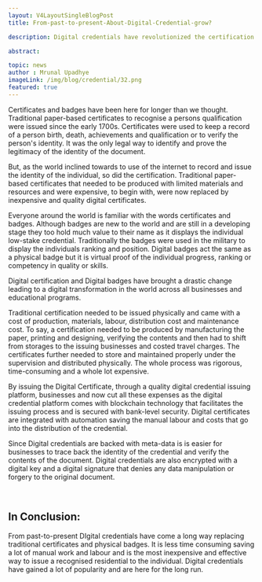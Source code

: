 ```yaml
---
layout: V4LayoutSingleBlogPost
title: From-past-to-present-About-Digital-Credential-grow?

description: Digital credentials have revolutionized the certification process, replacing traditional certificates and badges with cost-effective and secure digital alternatives.

abstract:

topic: news
author : Mrunal Upadhye
imageLink: /img/blog/credential/32.png
featured: true
---
```


Certificates and badges have been here for longer than we thought. Traditional paper-based certificates to recognise a persons qualification were issued since the early 1700s. Certificates were used to keep a record of a person birth, death, achievements and qualification or to verify the person's identity. It was the only legal way to identify and prove the legitimacy of the identity of the document.

But, as the world inclined towards to use of the internet to record and issue the identity of the individual, so did the certification. Traditional paper-based certificates that needed to be produced with limited materials and resources and were expensive, to begin with, were now replaced by inexpensive and quality digital certificates.

Everyone around the world is familiar with the words certificates and badges. Although badges are new to the world and are still in a developing stage they too hold much value to their name as it displays the individual low-stake credential. Traditionally the badges were used in the military to display the individuals ranking and position. Digital badges act the same as a physical badge but it is virtual proof of the individual progress, ranking or competency in quality or skills.

Digital certification and Digital badges have brought a drastic change leading to a digital transformation in the world across all businesses and educational programs. 

Traditional certification needed to be issued physically and came with a cost of production, materials, labour, distribution cost and maintenance cost. To say, a certification needed to be produced by manufacturing the paper, printing and designing, verifying the contents and then had to shift from storages to the issuing businesses and costed travel charges. The certificates further needed to store and maintained properly under the supervision and distributed physically. The whole process was rigorous, time-consuming and a whole lot expensive.

By issuing the Digital Certificate, through a quality digital credential issuing platform, businesses and now cut all these expenses as the digital credential platform comes with blockchain technology that facilitates the issuing process and is secured with bank-level security. Digital certificates are integrated with automation saving the manual labour and costs that go into the distribution of the credential.

Since Digital credentials are backed with meta-data is is easier for businesses to trace back the identity of the credential and verify the contents of the document. Digital credentials are also encrypted with a digital key and a digital signature that denies any data manipulation or forgery to the original document.

<br>

## In Conclusion:

From past-to-present DIgital credentials have come a long way replacing traditional certificates and physical badges. It is less time consuming saving a lot of manual work and labour and is the most inexpensive and effective way to issue a recognised residential to the individual. Digital credentials have gained a lot of popularity and are here for the long run.